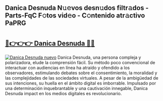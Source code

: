 ## Danica Desnuda N𝚞𝚎vos desn𝚞dos filtr𝚊dos - Parts-FqC F𝚘tos vid𝚎o - C𝚘ntenido atr𝚊ctivo PaPRG

# <h2><a href="http://mb0jb6r.tromn.icu/?c=Danica+Desnuda">🔗👉👉👉 Danica Desnuda 🔗🔗</a></h2>

[![Danica Desnuda nuevo](https://i.imgur.com/pEAQMta.gif)](http://mb0jb6r.tromn.icu/?c=Danica+Desnuda)
Danica Desnuda, una persona compleja y polarizadora, elude la comprensión fácil. Su método poco convencional de interactuar con audiencias en línea ha atraído y ofendido a los observadores, estimulando debates sobre el consentimiento, la moralidad y las complejidades de las sociedades virtuales. A pesar de la ambigüedad de sus intenciones, su huella en el ámbito digital es imborrable. Impulsado por una determinación inquebrantable y una cautivación innegable, Danica Desnuda impact en los medios digitales es revolucionario.
